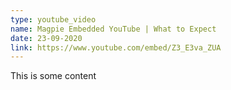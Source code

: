 ```yaml
---
type: youtube_video
name: Magpie Embedded YouTube | What to Expect
date: 23-09-2020
link: https://www.youtube.com/embed/Z3_E3va_ZUA
---
```


This is some content
